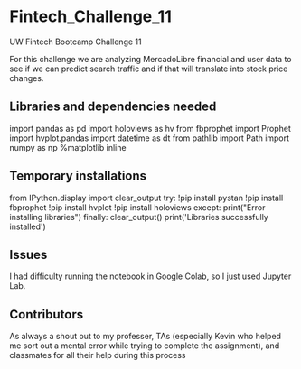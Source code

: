 # Fintech_Challenge_11

UW Fintech Bootcamp Challenge 11

For this challenge we are analyzing MercadoLibre financial and user data to see if we can predict search traffic and if that will translate into stock price changes.

## Libraries and dependencies needed

import pandas as pd
import holoviews as hv
from fbprophet import Prophet
import hvplot.pandas
import datetime as dt
from pathlib import Path
import numpy as np
%matplotlib inline

## Temporary installations

from IPython.display import clear_output
try:
  !pip install pystan
  !pip install fbprophet
  !pip install hvplot
  !pip install holoviews
except:
  print("Error installing libraries")
finally:
  clear_output()
  print('Libraries successfully installed')


## Issues

I had difficulty running the notebook in Google Colab, so I just used Jupyter Lab.

## Contributors

As always a shout out to my professer, TAs (especially Kevin who helped me sort out a mental error while trying to complete the assignment), and classmates for all their help during this process